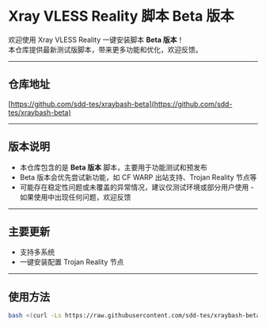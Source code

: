 # Xray VLESS Reality 脚本 Beta 版本

欢迎使用 Xray VLESS Reality 一键安装脚本 **Beta 版本**！  
本仓库提供最新测试版脚本，带来更多功能和优化，欢迎反馈。

---

## 仓库地址

[https://github.com/sdd-tes/xraybash-beta](https://github.com/sdd-tes/xraybash-beta)

---

## 版本说明

- 本仓库包含的是 **Beta 版本** 脚本，主要用于功能测试和预发布  
- Beta 版本会优先尝试新功能，如 CF WARP 出站支持、Trojan Reality 节点等  
- 可能存在稳定性问题或未覆盖的异常情况，建议仅测试环境或部分用户使用 - 如果使用中出现任何问题，欢迎反馈

---

## 主要更新
- 支持多系统
- 一键安装配置 Trojan Reality 节点   
---

## 使用方法

```bash
bash <(curl -Ls https://raw.githubusercontent.com/sdd-tes/xraybash-beta/main/xrayvlessbeta.sh)
